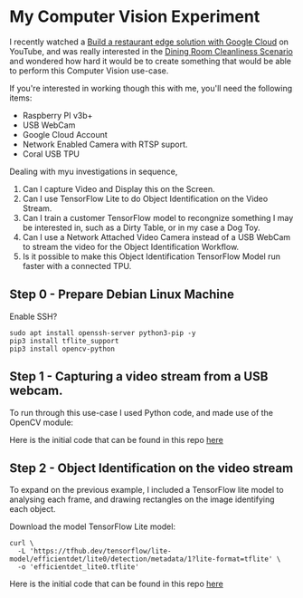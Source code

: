 # My Computer Vision Experiment

I recently watched a [Build a restaurant edge solution with Google Cloud](https://www.youtube.com/watch?v=c2I4G7UH408) on YouTube, and was really interested in the [Dining Room Cleanliness Scenario](https://youtu.be/c2I4G7UH408?t=530) and wondered how hard it would be to create something that would be able to perform this Computer Vision use-case.

If you're interested in working though this with me, you'll need the following items:

* Raspberry PI v3b+
* USB WebCam
* Google Cloud Account
* Network Enabled Camera with RTSP suport.
* Coral USB TPU

Dealing with myu investigations in sequence,

1. Can I capture Video and Display this on the Screen.
2. Can I use TensorFlow Lite to do Object Identification on the Video Stream.
3. Can I train a customer TensorFlow model to recongnize something I may be interested in, such as a Dirty Table, or in my case a Dog Toy.
4. Can I use a Network Attached Video Camera instead of a USB WebCam to stream the video for the Object Identification Workflow.
5. Is it possible to make this Object Identification TensorFlow Model run faster with a connected TPU.



## Step 0 - Prepare Debian Linux Machine

Enable SSH?
```
sudo apt install openssh-server python3-pip -y
pip3 install tflite_support
pip3 install opencv-python
```



## Step 1 - Capturing a video stream from a USB webcam.

To run through this use-case I used Python code, and made use of the OpenCV module:

Here is the initial code that can be found in this repo [here](./code/step-1/video-capture.py)

## Step 2 - Object Identification on the video stream

To expand on the previous example, I included a TensorFlow lite model to analysing each frame, and drawing rectangles on the image identifying each object.

Download the model TensorFlow Lite model:
```shell
curl \
  -L 'https://tfhub.dev/tensorflow/lite-model/efficientdet/lite0/detection/metadata/1?lite-format=tflite' \
  -o 'efficientdet_lite0.tflite'
```

Here is the initial code that can be found in this repo [here](./code/step-2/video-capture.py)
